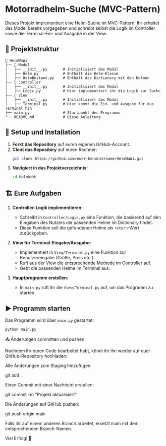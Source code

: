 # Motorradhelm-Suche (MVC-Pattern)

Dieses Projekt implementiert eine Helm-Suche im MVC-Pattern. Ihr erhaltet das Model bereits vorgegeben und schreibt selbst die Logik im Controller sowie die Terminal-Ein- und Ausgabe in der View.

## 📌 Projektstruktur

```
📂 HelmWaWi
├── 📂 Model
│   ├── __init__.py       # Initialisiert das Modul
│   ├── Helm.py           # Enthält die Helm-Klasse
│   ├── HelmBestand.py    # Enthält das Dictionary mit den Helmen
├── 📂 Controller
│   ├── __init__.py       # Initialisiert das Modul
│   ├── Logic.py          # Hier implementiert ihr die Logik zur Suche
├── 📂 View
│   ├── __init__.py       # Initialisiert das Modul
│   ├── Terminal.py       # Hier kommt die Ein- und Ausgabe für das Terminal hin
├── main.py               # Startpunkt des Programms
└── README.md             # Diese Anleitung
```

## 🚀 Setup und Installation

1. **Forkt das Repository** auf euren eigenen GitHub-Account.
2. **Clont das Repository** auf euren Rechner:
   ```sh
   git clone https://github.com/euer-benutzername/HelmWaWi.git
   ```
3. **Navigiert in das Projektverzeichnis:**
   ```sh
   cd HelmWaWi
   ```

## 🏗️ Eure Aufgaben

1. **Controller-Logik implementieren:**
   - Schreibt in `Controller/Logic.py` eine Funktion, die basierend auf den Eingaben des Nutzers die passenden Helme im Dictionary findet.
   - Diese Funktion soll die gefundenen Helme als `return`-Wert zurückgeben.

2. **View für Terminal-Eingabe/Ausgabe:**
   - Implementiert in `View/Terminal.py` eine Funktion zur Benutzereingabe (Größe, Preis etc.).
   - Ruft aus der View die entsprechende Methode im Controller auf.
   - Gebt die passenden Helme im Terminal aus.

3. **Hauptprogramm erstellen:**
   - In `main.py` ruft ihr die `View/Terminal.py` auf, um das Programm zu starten.

## ▶️ Programm starten

Das Programm wird über `main.py` gestartet:
```sh
python main.py
```

📤 Änderungen committen und pushen

Nachdem ihr euren Code bearbeitet habt, könnt ihr ihn wieder auf euer GitHub-Repository hochladen:

Alle Änderungen zum Staging hinzufügen:

git add .

Einen Commit mit einer Nachricht erstellen:

git commit -m "Projekt aktualisiert"

Die Änderungen auf GitHub pushen:

git push origin main

Falls ihr auf einem anderen Branch arbeitet, ersetzt main mit dem entsprechenden Branch-Namen.

Viel Erfolg! 🚀
